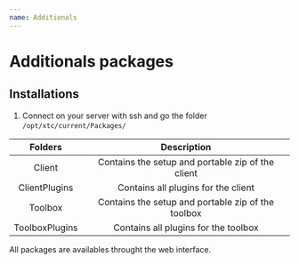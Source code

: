 ```yaml
---
name: Additionals
---
```


# Additionals packages

## Installations

1. Connect on your server with ssh and go the folder `/opt/xtc/current/Packages/`

|Folders|Description|
|:-------------:|:-----:|
|Client|Contains the setup and portable zip of the client|
|ClientPlugins|Contains all plugins for the client|
|Toolbox|Contains the setup and portable zip of the toolbox|
|ToolboxPlugins|Contains all plugins for the toolbox|

All packages are availables throught the web interface.
